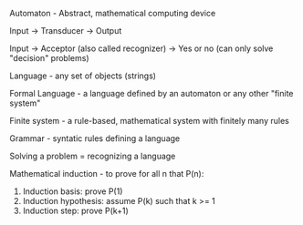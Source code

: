 Automaton - Abstract, mathematical computing device

Input	→ Transducer → Output

Input	→ Acceptor (also called recognizer) → Yes or no (can only solve "decision" problems)

Language - any set of objects (strings)

Formal Language - a language defined by an automaton or any other "finite system"

Finite system - a rule-based, mathematical system with finitely many rules

Grammar - syntatic rules defining a language

Solving a problem = recognizing a language

Mathematical induction - to prove for all n that P(n):
  1. Induction basis: prove P(1)
  2. Induction hypothesis: assume P(k) such that k >= 1
  3. Induction step: prove P(k+1)
